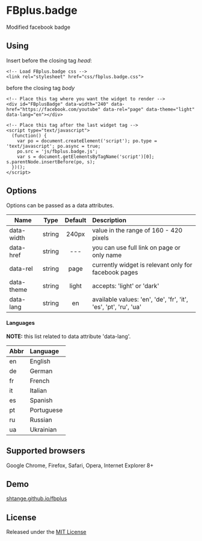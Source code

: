 # FBplus.badge
Modified facebook badge

## Using
Insert before the closing tag *head*:
```
<!-- Load FBplus.badge css -->
<link rel="stylesheet" href="css/fbplus.badge.css">
```
before the closing tag *body*
```
<!-- Place this tag where you want the widget to render -->
<div id="FBplusBadge" data-width="240" data-href="https://facebook.com/youtube" data-rel="page" data-theme="light" data-lang="en"></div>

<!-- Place this tag after the last widget tag -->
<script type="text/javascript">
  (function() {
    var po = document.createElement('script'); po.type = 'text/javascript'; po.async = true;
    po.src = 'js/fbplus.badge.js';
    var s = document.getElementsByTagName('script')[0]; s.parentNode.insertBefore(po, s);
  })();
</script>
```

## Options
Options can be passed as a data attributes.


| Name | Type |	Default |	Description |
| ---- |:----:|:-------:|:----------- |
| data-width | string | 240px | value in the range of 160 - 420 pixels |
| data-href | string | --- | you can use full link on page or only name |
| data-rel | string | page | currently widget is relevant only for facebook pages |
| data-theme | string | light | accepts: 'light' or 'dark' |
| data-lang | string | en | available values: 'en', 'de', 'fr', 'it', 'es', 'pt', 'ru', 'ua' |

#### Languages
__NOTE:__ this list related to data attribute 'data-lang'.

| Abbr | Language |
| ---- |:----------- |
| en | English |
| de | German |
| fr | French |
| it | Italian |
| es | Spanish |
| pt | Portuguese |
| ru | Russian |
| ua | Ukrainian |

## Supported browsers
Google Chrome, Firefox, Safari, Opera, Internet Explorer 8+

## Demo
[shtange.github.io/fbplus](http://shtange.github.io/fbplus/)

## License
Released under the [MIT License](http://www.opensource.org/licenses/mit-license.php)
